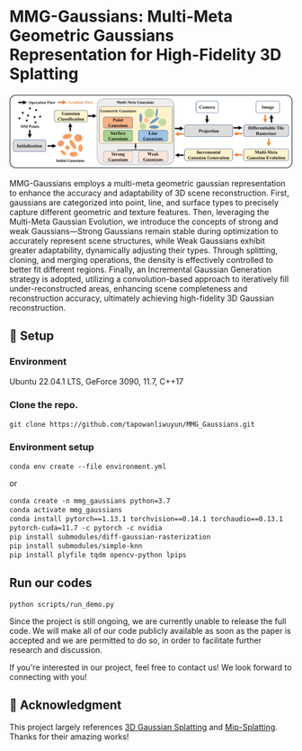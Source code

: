 # MMG-Gaussians: Multi-Meta Geometric Gaussians Representation for High-Fidelity 3D Splatting

![Teaser image](pic/overview_of_MMG_Gaussians.png)

MMG-Gaussians employs a multi-meta geometric gaussian representation to enhance the accuracy and adaptability of 3D scene reconstruction. First, gaussians are categorized into point, line, and surface types to precisely capture different geometric and texture features. Then, leveraging the Multi-Meta Gaussian Evolution, we introduce the concepts of strong and weak Gaussians—Strong Gaussians remain stable during optimization to accurately represent scene structures, while Weak Gaussians exhibit greater adaptability, dynamically adjusting their types. Through splitting, cloning, and merging operations, the density is effectively controlled to better fit different regions. Finally, an Incremental Gaussian Generation strategy is adopted, utilizing a convolution-based approach to iteratively fill under-reconstructed areas, enhancing scene completeness and reconstruction accuracy, ultimately achieving high-fidelity 3D Gaussian reconstruction.

## 🚀 Setup
### Environment
Ubuntu 22.04.1 LTS, GeForce 3090,  11.7, C++17

### Clone the repo.

```
git clone https://github.com/tapowanliwuyun/MMG_Gaussians.git
```
### Environment setup 

```
conda env create --file environment.yml
```
or
```
conda create -n mmg_gaussians python=3.7
conda activate mmg_gaussians
conda install pytorch==1.13.1 torchvision==0.14.1 torchaudio==0.13.1 pytorch-cuda=11.7 -c pytorch -c nvidia
pip install submodules/diff-gaussian-rasterization
pip install submodules/simple-knn
pip install plyfile tqdm opencv-python lpips 
```

## Run our codes 

```
python scripts/run_demo.py
```
Since the project is still ongoing, we are currently unable to release the full code. We will make all of our code publicly available as soon as the paper is accepted and we are permitted to do so, in order to facilitate further research and discussion.


If you're interested in our project, feel free to contact us! We look forward to connecting with you!

## 🎫 Acknowledgment
This project largely references [3D Gaussian Splatting](https://github.com/graphdeco-inria/gaussian-splatting) and [Mip-Splatting](https://github.com/autonomousvision/mip-splatting). Thanks for their amazing works!
